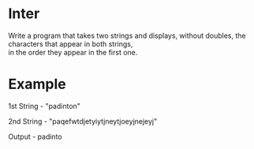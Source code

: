 # Inter

Write a program that takes two strings and displays, without doubles, the characters that appear in both strings, <br />
in the order they appear in the first one.

# Example

1st String - "padinton"

2nd String - "paqefwtdjetyiytjneytjoeyjnejeyj"

Output - padinto
